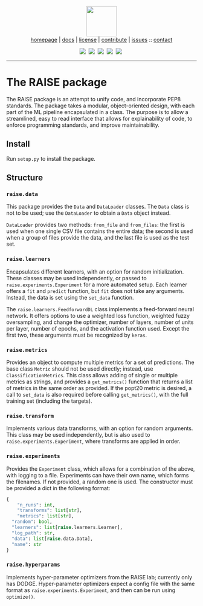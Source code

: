 <p align="center">
<img src="http://ai4se.net/img/logo.png" height="80px" /><br />
<a href="http://ai4se.net">homepage</a>  | 
<a href="https://github.com/yrahul3910/raise/tree/master/docs">docs</a>  |
<a href="https://github.com/yrahul3910/raise/blob/master/LICENSE">license</a>  |
<a href="https://github.com/yrahul3910/raise/blob/master/CODE_OF_CONDUCT.md">contribute</a>  |
<a href="https://github.com/yrahul3910/raise/issues/">issues</a>  ::
<a href="mailto:timm@ieee.org">contact</a>
</p>
<p align="center">
<img src="https://img.shields.io/badge/language-python-orange.svg">&nbsp;
<img src="https://img.shields.io/badge/license-MIT-green.svg">&nbsp;
<img src="https://img.shields.io/badge/platform-mac,*nux-informational">&nbsp;
<img src="https://img.shields.io/badge/purpose-ai,se-blueviolet">&nbsp;
<a href="https://www.codacy.com/manual/yrahul3910/raise?utm_source=github.com&amp;utm_medium=referral&amp;utm_content=yrahul3910/raise&amp;utm_campaign=Badge_Grade"><img src="https://app.codacy.com/project/badge/Grade/8352fafd16454ea995f43891d9571d22"/></a>&nbsp;
</p> <hr />

# The RAISE package

The RAISE package is an attempt to unify code, and incorporate PEP8 standards. The package takes a modular, object-oriented design, with each part of the ML pipeline encapsulated in a class. The purpose is to allow a streamlined, easy to read interface that allows for explainability of code, to enforce programming standards, and improve maintainability.

## Install

Run `setup.py` to install the package.

## Structure

### `raise.data`

This package provides the `Data` and `DataLoader` classes. The `Data` class is not to be used; use the `DataLoader` to obtain a `Data` object instead. 

`DataLoader` provides two methods: `from_file` and `from_files`: the first is used when one single CSV file contains the entire data; the second is used when a group of files provide the data, and the last file is used as the test set.

### `raise.learners`

Encapsulates different learners, with an option for random initialization. These classes may be used independently, or passed to `raise.experiments.Experiment` for a more automated setup. Each learner offers a `fit` and `predict` function, but `fit` does not take any arguments. Instead, the data is set using the `set_data` function.

The `raise.learners.FeedforwardDL` class implements a feed-forward neural network. It offers options to use a weighted loss function, weighted fuzzy oversampling, and change the optimizer, number of layers, number of units per layer, number of epochs, and the activation function used. Except the first two, these arguments must be recognized by `keras`.

### `raise.metrics`

Provides an object to compute multiple metrics for a set of predictions. The base class `Metric` should not be used directly; instead, use `ClassificationMetrics`. This class allows adding of single or multiple metrics as strings, and provides a `get_metrics()` function that returns a list of metrics in the same order as provided. If the popt20 metric is desired, a call to `set_data` is also required before calling `get_metrics()`, with the full training set (including the targets).

### `raise.transform`

Implements various data transforms, with an option for random arguments. This class may be used independently, but is also used to `raise.experiments.Experiment`, where transforms are applied in order.

### `raise.experiments`

Provides the `Experiment` class, which allows for a combination of the above, with logging to a file. Experiments can have their own name, which forms the filenames. If not provided, a random one is used. The constructor must be provided a dict in the following format:

```python
{
	"n_runs": int,
	"transforms": list[str],
	"metrics": list[str],
  "random": bool,
  "learners": list[raise.learners.Learner],
  "log_path": str,
  "data": list[raise.data.Data],
  "name": str
}
```

### `raise.hyperparams`

Implements hyper-parameter optimizers from the RAISE lab; currently only has DODGE. Hyper-parameter optimizers expect a config file with the same format as `raise.experiments.Experiment`, and then can be run using `optimize()`.
